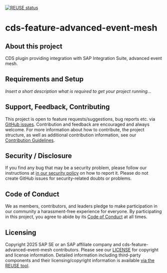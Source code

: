 [![REUSE status](https://api.reuse.software/badge/github.com/cap-java/cds-feature-advanced-event-mesh)](https://api.reuse.software/info/github.com/cap-java/cds-feature-advanced-event-mesh)

# cds-feature-advanced-event-mesh

## About this project

CDS plugin providing integration with SAP Integration Suite, advanced event mesh.

## Requirements and Setup

*Insert a short description what is required to get your project running...*

## Support, Feedback, Contributing

This project is open to feature requests/suggestions, bug reports etc. via [GitHub issues](https://github.com/cap-java/cds-feature-advanced-event-mesh/issues). Contribution and feedback are encouraged and always welcome. For more information about how to contribute, the project structure, as well as additional contribution information, see our [Contribution Guidelines](CONTRIBUTING.md).

## Security / Disclosure
If you find any bug that may be a security problem, please follow our instructions at [in our security policy](https://github.com/cap-java/cds-feature-advanced-event-mesh/security/policy) on how to report it. Please do not create GitHub issues for security-related doubts or problems.

## Code of Conduct

We as members, contributors, and leaders pledge to make participation in our community a harassment-free experience for everyone. By participating in this project, you agree to abide by its [Code of Conduct](https://github.com/SAP/.github/blob/main/CODE_OF_CONDUCT.md) at all times.

## Licensing

Copyright 2025 SAP SE or an SAP affiliate company and cds-feature-advanced-event-mesh contributors. Please see our [LICENSE](LICENSE) for copyright and license information. Detailed information including third-party components and their licensing/copyright information is available [via the REUSE tool](https://api.reuse.software/info/github.com/cap-java/cds-feature-advanced-event-mesh).
